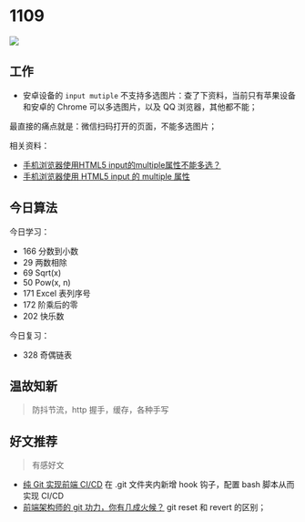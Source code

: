 
# 1109

![](http://h2.ioliu.cn/bing/BabyRhino_ZH-CN1456333192_1920x1080.jpg)

## 工作

- 安卓设备的 `input mutiple` 不支持多选图片：查了下资料，当前只有苹果设备和安卓的 Chrome 可以多选图片，以及 QQ 浏览器，其他都不能；

最直接的痛点就是：微信扫码打开的页面，不能多选图片；

相关资料：

- [手机浏览器使用HTML5 input的multiple属性不能多选？](https://www.zhihu.com/question/24212111)
- [手机浏览器使用 HTML5 input 的 multiple 属性](https://blog.csdn.net/SNC8F/article/details/102891876)


## 今日算法

今日学习：

- 166 分数到小数
- 29 两数相除
- 69 Sqrt(x)
- 50 Pow(x, n)
- 171 Excel 表列序号	
- 172 阶乘后的零	
- 202 快乐数	


今日复习：

- 328 奇偶链表


## 温故知新
> 防抖节流，http 握手，缓存，各种手写


## 好文推荐
> 有感好文

- [纯 Git 实现前端 CI/CD](https://segmentfault.com/a/1190000040904889) 在 .git 文件夹内新增 hook 钩子，配置 bash 脚本从而实现 CI/CD
- [前端架构师的 git 功力，你有几成火候？](https://juejin.cn/post/7024043015794589727) git reset 和 revert 的区别；

